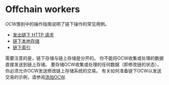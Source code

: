 # Offchain workers

*OCW*类别中的操作指南说明了链下操作的常见用例。

- [发出链下 HTTP 请求](https://docs.substrate.io/reference/how-to-guides/offchain-workers/offchain-http-requests/)
- [链下本地存储](https://docs.substrate.io/reference/how-to-guides/offchain-workers/offchain-local-storage/)
- [链下索引](https://docs.substrate.io/reference/how-to-guides/offchain-workers/offchain-indexing/)

需要注意的是，链下存储与链上存储是分开的。 你不能将OCW收集或处理的数据直接发送到链上存储。 要存储OCW收集或处理的任何数据（即修改链的状态），你必须允许OCW发送修改链上存储系统的交易。 有关如何准备链下OCW以发送交易的示例，请参阅[添加OCW](https://docs.substrate.io/tutorials/build-application-logic/add-offchain-workers/).
